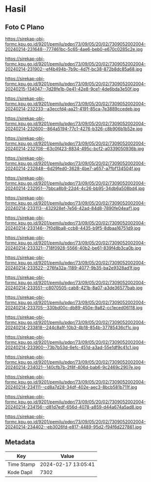 # Hasil

## Foto C Plano

https://sirekap-obj-formc.kpu.go.id/9201/pemilu/pdpr/73/09/05/20/02/7309052002004-20240214-231648--777461bc-5c65-4ae6-beb0-e670c0285c2e.jpg

https://sirekap-obj-formc.kpu.go.id/9201/pemilu/pdpr/73/09/05/20/02/7309052002004-20240214-231902--ef4b494b-7b9c-4d7f-bc38-872b8dc85a68.jpg

https://sirekap-obj-formc.kpu.go.id/9201/pemilu/pdpr/73/09/05/20/02/7309052002004-20240215-134047--7d28fe1b-0e41-42e8-9ce1-4de6bda3e50f.jpg

https://sirekap-obj-formc.kpu.go.id/9201/pemilu/pdpr/73/09/05/20/02/7309052002004-20240214-232233--a3eccfd4-aa21-4191-85ca-7e3889ccedeb.jpg

https://sirekap-obj-formc.kpu.go.id/9201/pemilu/pdpr/73/09/05/20/02/7309052002004-20240214-232600--864a5194-77c1-4276-b326-c8b906b1b52e.jpg

https://sirekap-obj-formc.kpu.go.id/9201/pemilu/pdpr/73/09/05/20/02/7309052002004-20240214-232708--63c0f423-8834-495c-bcf2-a0339050936b.jpg

https://sirekap-obj-formc.kpu.go.id/9201/pemilu/pdpr/73/09/05/20/02/7309052002004-20240214-232848--6d29fed0-3628-4be7-a657-a7fbf134504f.jpg

https://sirekap-obj-formc.kpu.go.id/9201/pemilu/pdpr/73/09/05/20/02/7309052002004-20240214-232951--7bbca8b9-22d4-4c26-bb95-34db6a508bd4.jpg

https://sirekap-obj-formc.kpu.go.id/9201/pemilu/pdpr/73/09/05/20/02/7309052002004-20240214-233113--432928ef-7e56-42ad-84d8-7890fe04eaf1.jpg

https://sirekap-obj-formc.kpu.go.id/9201/pemilu/pdpr/73/09/05/20/02/7309052002004-20240214-233146--7f0d8ba8-ccb8-4435-b9f5-8dbaa16751d9.jpg

https://sirekap-obj-formc.kpu.go.id/9201/pemilu/pdpr/73/09/05/20/02/7309052002004-20240214-233321--718f0928-5566-40b2-be61-839f4db3ca0b.jpg

https://sirekap-obj-formc.kpu.go.id/9201/pemilu/pdpr/73/09/05/20/02/7309052002004-20240214-233522--276fa32a-1189-4077-9b35-ba2e9328ad1f.jpg

https://sirekap-obj-formc.kpu.go.id/9201/pemilu/pdpr/73/09/05/20/02/7309052002004-20240214-233551--c8070505-cab8-421b-8a07-a3de36577bab.jpg

https://sirekap-obj-formc.kpu.go.id/9201/pemilu/pdpr/73/09/05/20/02/7309052002004-20240214-233705--330bd00c-db89-450e-9a82-cc1eced06118.jpg

https://sirekap-obj-formc.kpu.go.id/9201/pemilu/pdpr/73/09/05/20/02/7309052002004-20240214-233818--244c8a1f-10b3-4b18-854b-37785436cf1c.jpg

https://sirekap-obj-formc.kpu.go.id/9201/pemilu/pdpr/73/09/05/20/02/7309052002004-20240214-233900--73b7b53d-6efc-451d-a3ad-55e1df9c41c1.jpg

https://sirekap-obj-formc.kpu.go.id/9201/pemilu/pdpr/73/09/05/20/02/7309052002004-20240214-234021--140cfb7b-2f8f-406d-bab6-9c2469c2907e.jpg

https://sirekap-obj-formc.kpu.go.id/9201/pemilu/pdpr/73/09/05/20/02/7309052002004-20240214-234111--cd8a7d28-34df-402e-aec3-8bcb581b711f.jpg

https://sirekap-obj-formc.kpu.go.id/9201/pemilu/pdpr/73/09/05/20/02/7309052002004-20240214-234156--d81d7edf-656d-4078-a859-d44a674a5ad8.jpg

https://sirekap-obj-formc.kpu.go.id/9201/pemilu/pdpr/73/09/05/20/02/7309052002004-20240214-234402--eb3026fd-e817-4489-95d2-f94f6d227861.jpg


## Metadata

| Key        | Value               |
| ---------- | ------------------- |
| Time Stamp | 2024-02-17 13:05:41 |
| Kode Dapil | 7302                |



